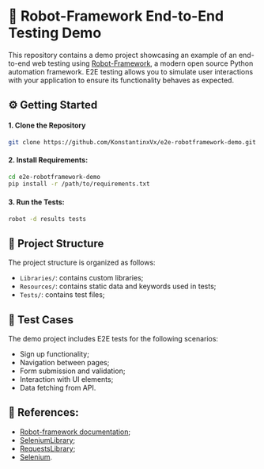 # 🤖 Robot-Framework End-to-End Testing Demo

This repository contains a demo project showcasing an example of an end-to-end web testing using [Robot-Framework](https://robotframework.org/), a modern open source Python automation framework. E2E testing allows you to simulate user interactions with your application to ensure its functionality behaves as expected.

## ⚙️ Getting Started

#### 1. Clone the Repository

```bash
git clone https://github.com/KonstantinxVx/e2e-robotframework-demo.git
```
#### 2. Install Requirements:
```bash
cd e2e-robotframework-demo
pip install -r /path/to/requirements.txt
```
#### 3. Run the Tests:
```bash
robot -d results tests
```

## 🧩 Project Structure
The project structure is organized as follows:
- `Libraries/`: contains custom libraries;
- `Resources/`: contains static data and keywords used in tests;
- `Tests/`: contains test files;

## 🧪 Test Cases
The demo project includes E2E tests for the following scenarios:
- Sign up functionality;
- Navigation between pages;
- Form submission and validation;
- Interaction with UI elements;
- Data fetching from API.

## 💼 References:
-  [Robot-framework documentation](https://robotframework.org/robotframework/latest/RobotFrameworkUserGuide.html);
-  [SeleniumLibrary](https://robotframework.org/SeleniumLibrary/SeleniumLibrary.html);
-  [RequestsLibrary](https://docs.robotframework.org/docs/different_libraries/requests);
-  [Selenium](https://www.selenium.dev/).
